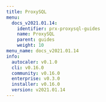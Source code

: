 ```yaml
---
title: ProxySQL
menu:
  docs_v2021.01.14:
    identifier: prx-proxysql-guides
    name: ProxySQL
    parent: guides
    weight: 10
menu_name: docs_v2021.01.14
info:
  autocaler: v0.1.0
  cli: v0.16.0
  community: v0.16.0
  enterprise: v0.3.0
  installer: v0.16.0
  version: v2021.01.14
---
```


